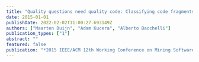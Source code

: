 ```yaml
---
title: "Quality questions need quality code: Classifying code fragments on stack overflow"
date: 2015-01-01
publishDate: 2022-02-02T11:00:27.693149Z
authors: ["Maarten Duijn", "Adam Kucera", "Alberto Bacchelli"]
publication_types: ["1"]
abstract: ""
featured: false
publication: "*2015 IEEE/ACM 12th Working Conference on Mining Software Repositories*"
---
```


